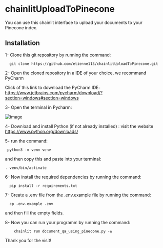 # chainlitUploadToPinecone
You can use this chainlit interface to upload your documents to your Pinecone index.

## Installation

1- Clone this git repository by running the command: 
```shell
  git clone https://github.com/etienne113/chainlitUploadToPinecone.git
```
  
2- Open the cloned repository in a IDE of your choice, we recommand PyCharm

  Click of this link to download the PyCharm IDE: https://www.jetbrains.com/pycharm/download/?section=windows#section=windows
  
3- Open the terminal in Pycharm: 

  ![image](https://github.com/etienne113/chainlitUploadToPinecone/assets/96786848/7f313354-27f0-4f6e-934c-51815132ea60)
  
4- Download and install  Python (if not already installed) : visit the website https://www.python.org/downloads/

5- run the command:
  ```shell
   python3 -m venv venv
  ```
  and then copy this and paste into your terminal:
  ```shell
  . venv/bin/activate
  ```
  
6- Now install the required dependencies by running the command:
```shell
  pip install -r requirements.txt
```
7- Create a .env file from the .env.example file by running the command:
  ```shell
    cp .env.example .env
  ```
and then fill the empty fields.

8- Now you can run your programm by running the command:
```shell
    chainlit run document_qa_using_pinecone.py -w
```

  Thank you for the visit! 
